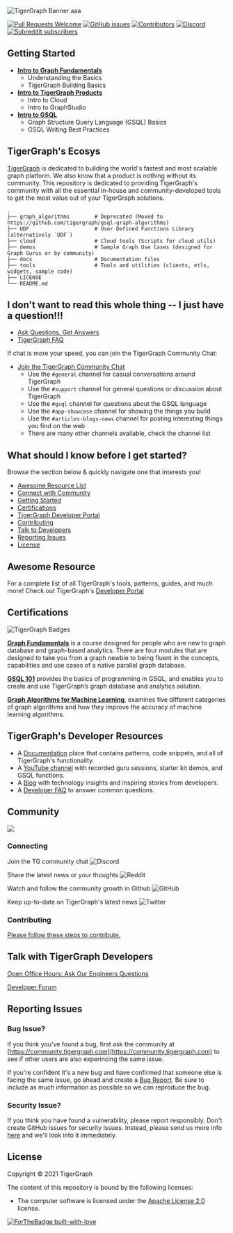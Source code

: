 ![TigerGraph Banner](docs/images/github/tgcloudbanner.png)
aaa

[![Pull Requests Welcome](https://img.shields.io/badge/PRs-welcome-brightgreen.svg?style=flat)](http://makeapullrequest.com)
[![GitHub issues](https://img.shields.io/github/issues-raw/tigergraph/ecosys)](https://github.com/tigergraph/ecosys/issues)
[![Contributors](https://img.shields.io/github/contributors/tigergraph/ecosys)](https://github.com/tigergraph/ecosys/graphs/contributors)
[![Discord](https://img.shields.io/discord/640707678297128980?label=Community%20Chat)](https://discordapp.com/channels/640707678297128980)
[![Subreddit subscribers](https://img.shields.io/reddit/subreddit-subscribers/tigergraph?style=flat)](https://www.reddit.com/r/tigergraph/)

## Getting Started
* [**Intro to Graph Fundamentals**](https://tigergraph-academy.teachable.com/courses/intro-to-graph-fundamentals/lectures/17671231)
  * Understanding the Basics
  * TigerGraph Building Basics
* [**Intro to TigerGraph Products**](https://tigergraph-academy.teachable.com/courses/intro-to-tigergraph-products/lectures/26625628)
  * Intro to Cloud
  * Intro to GraphStudio
* [**Intro to GSQL**](https://tigergraph-academy.teachable.com/courses/tigergraph-gsql/lectures/26896321)
  * Graph Structure Query Language (GSQL) Basics
  * GSQL Writing Best Practices


## TigerGraph's Ecosys

[TigerGraph](https://www.tigergraph.com) is dedicated to building the world's fastest and most scalable graph platform. We also know that a product is nothing without its community. This repository is dedicated to providing TigerGraph's community with all the essential in-house and community-developed tools to get the most value out of your TigerGraph solutions. 

    .
    ├── graph_algorithms        # Deprecated (Moved to https://github.com/tigergraph/gsql-graph-algorithms)
    ├── UDF                     # User Defined Functions Library (alternatively `UDF`)
    ├── cloud                   # Cloud tools (Scripts for cloud utils)
    ├── demos                   # Sample Graph Use Cases (designed for Graph Gurus or by community)
    ├── docs                    # Documentation files
    ├── tools                   # Tools and utilities (clients, etls, widgets, sample code)
    ├── LICENSE
    └── README.md

## I don't want to read this whole thing -- I just have a question!!!

* [Ask Questions, Get Answers](https://community.tigergraph.com)
* [TigerGraph FAQ](https://www.tigergraph.com/developerfaq/)

If chat is more your speed, you can join the TigerGraph Community Chat:

* [Join the TigerGraph Community Chat](https://discord.gg/F2c9b9v)
    * Use the `#general` channel for casual conversations around TigerGraph
    * Use the `#support` channel for general questions or discussion about TigerGraph
    * Use the `#gsql` channel for questions about the GSQL language
    * Use the `#app-showcase` channel for showing the things you build
    * Use the `#articles-blogs-news` channel for posting interesting things you find on the web
    * There are many other channels available, check the channel list

## What should I know before I get started?

Browse the section below & quickly navigate one that interests you! 

* [Awesome Resource List](#awesome-resource)
* [Connect with Community](#connecting)
* [Getting Started](#getting-started)
* [Certifications](#certifications)
* [TigerGraph Developer Portal](https://dev.tigergraph.com/)
* [Contributing](#contributing)
* [Talk to Developers](#talk-with-tigergraph-developers)
* [Reporting Issues](#reporting-issues)
* [License](#license)

## Awesome Resource
For a complete list of all TigerGraph's tools, patterns, guides, and much more! Check out TigerGraph's [Developer Portal](https://dev.tigergraph.com/awesome/)

## Certifications

![TigerGraph Badges](docs/images/github/badgesSmall.png)

[**Graph Fundamentals**](https://www.tigergraph.com/certification-graph-fundamentals/) is a course designed for people who are new to graph database and graph-based analytics. There are four modules that are designed to take you from a graph newbie to being fluent in the concepts, capabilities and use cases of a native parallel graph database.

[**GSQL 101**](https://www.tigergraph.com/certification-gsql-101/) provides the basics of programming in GSQL, and enables you to create and use TigerGraph’s graph database and analytics solution.

[**Graph Algorithms for Machine Learning**](https://www.tigergraph.com/certification/graph-algorithms-for-machine-learning/), examines five different categories of graph algorithms and how they improve the accuracy of machine learning algorithms.

## TigerGraph's Developer Resources

- A [Documentation](https://docs.tigergraph.com/) place that contains patterns, code snippets, and all of TigerGraph's functionality.
- A [YouTube channel](https://youtube.com/TigerGraph) with recorded guru sessions, starter kit demos, and GSQL functions.
- A [Blog](https://www.tigergraph.com/blog/) with technology insights and inspiring stories from developers.
- A [Developer FAQ](https://www.tigergraph.com/developerfaq/) to answer common questions.

## Community

<a href="https://github.com/tigergraph/ecosys/graphs/contributors"><img src="https://opencollective.com/shields/contributors.svg?width=890" /></a>

### Connecting

Join the TG community chat ![Discord](https://img.shields.io/discord/640707678297128980?label=Community%20Chat&logo=discord&style=social) 

Share the latest news or your thoughts ![Reddit](https://img.shields.io/reddit/subreddit-subscribers/tigergraph?style=social)

Watch and follow the community growth in Github ![GitHub](https://img.shields.io/github/stars/tigergraph/ecosys?style=social)

Keep up-to-date on TigerGraph's latest news ![Twitter](https://img.shields.io/twitter/follow/TigerGraphDB?style=social)

### Contributing

[Please follow these steps to contribute.](CONTRIBUTING.md)

## Talk with TigerGraph Developers

[Open Office Hours: Ask Our Engineers Questions](https://info.tigergraph.com/officehours)

[Developer Forum](https://community.tigergraph.com)

## Reporting Issues

### Bug Issue?

If you think you've found a bug, first ask the community at [https://community.tigergraph.com](https://community.tigergraph.com) to see if other users are also experincing the same issue. 

If you're confident it's a new bug and have confirmed that someone else is facing the same issue, go ahead and create a [Bug Report](https://docs.google.com/forms/d/e/1FAIpQLSdvORzX-8-ee8jHG9K1ztxn9US-JAps2SMKm5Xvcrv6VDPhIA/viewform). Be sure to include as much information as possible so we can reproduce the bug.

### Security Issue?

If you think you have found a vulnerability, please report responsibly. Don't create GitHub issues for security issues. Instead, please send us more info [here](https://docs.google.com/forms/d/e/1FAIpQLSdvORzX-8-ee8jHG9K1ztxn9US-JAps2SMKm5Xvcrv6VDPhIA/viewform) and we'll look into it immediately.

## License

Copyright © 2021 TigerGraph

The content of this repository is bound by the following licenses:

- The computer software is licensed under the [Apache License 2.0](./LICENSE) license.

[![ForTheBadge built-with-love](http://ForTheBadge.com/images/badges/built-with-love.svg)](https://tigergraph.com)

